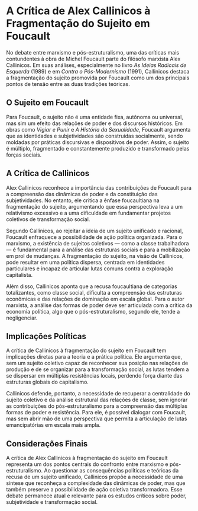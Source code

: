 # A Crítica de Alex Callinicos à Fragmentação do Sujeito em Foucault

No debate entre marxismo e pós-estruturalismo, uma das críticas mais contundentes à obra de Michel Foucault parte do filósofo marxista Alex Callinicos. Em suas análises, especialmente no livro *As Ideias Radicais de Esquerda* (1989) e em *Contra o Pós-Modernismo* (1991), Callinicos destaca a fragmentação do sujeito promovida por Foucault como um dos principais pontos de tensão entre as duas tradições teóricas.

## O Sujeito em Foucault

Para Foucault, o sujeito não é uma entidade fixa, autônoma ou universal, mas sim um efeito das relações de poder e dos discursos históricos. Em obras como *Vigiar e Punir* e *A História da Sexualidade*, Foucault argumenta que as identidades e subjetividades são construídas socialmente, sendo moldadas por práticas discursivas e dispositivos de poder. Assim, o sujeito é múltiplo, fragmentado e constantemente produzido e transformado pelas forças sociais.

## A Crítica de Callinicos

Alex Callinicos reconhece a importância das contribuições de Foucault para a compreensão das dinâmicas de poder e da constituição das subjetividades. No entanto, ele critica a ênfase foucaultiana na fragmentação do sujeito, argumentando que essa perspectiva leva a um relativismo excessivo e a uma dificuldade em fundamentar projetos coletivos de transformação social.

Segundo Callinicos, ao rejeitar a ideia de um sujeito unificado e racional, Foucault enfraquece a possibilidade de ação política organizada. Para o marxismo, a existência de sujeitos coletivos — como a classe trabalhadora — é fundamental para a análise das estruturas sociais e para a mobilização em prol de mudanças. A fragmentação do sujeito, na visão de Callinicos, pode resultar em uma política dispersa, centrada em identidades particulares e incapaz de articular lutas comuns contra a exploração capitalista.

Além disso, Callinicos aponta que a recusa foucaultiana de categorias totalizantes, como classe social, dificulta a compreensão das estruturas econômicas e das relações de dominação em escala global. Para o autor marxista, a análise das formas de poder deve ser articulada com a crítica da economia política, algo que o pós-estruturalismo, segundo ele, tende a negligenciar.

## Implicações Políticas

A crítica de Callinicos à fragmentação do sujeito em Foucault tem implicações diretas para a teoria e a prática política. Ele argumenta que, sem um sujeito coletivo capaz de reconhecer sua posição nas relações de produção e de se organizar para a transformação social, as lutas tendem a se dispersar em múltiplas resistências locais, perdendo força diante das estruturas globais do capitalismo.

Callinicos defende, portanto, a necessidade de recuperar a centralidade do sujeito coletivo e da análise estrutural das relações de classe, sem ignorar as contribuições do pós-estruturalismo para a compreensão das múltiplas formas de poder e resistência. Para ele, é possível dialogar com Foucault, mas sem abrir mão de uma perspectiva que permita a articulação de lutas emancipatórias em escala mais ampla.

## Considerações Finais

A crítica de Alex Callinicos à fragmentação do sujeito em Foucault representa um dos pontos centrais do confronto entre marxismo e pós-estruturalismo. Ao questionar as consequências políticas e teóricas da recusa de um sujeito unificado, Callinicos propõe a necessidade de uma síntese que reconheça a complexidade das dinâmicas de poder, mas que também preserve a possibilidade de ação coletiva transformadora. Esse debate permanece atual e relevante para os estudos críticos sobre poder, subjetividade e transformação social.